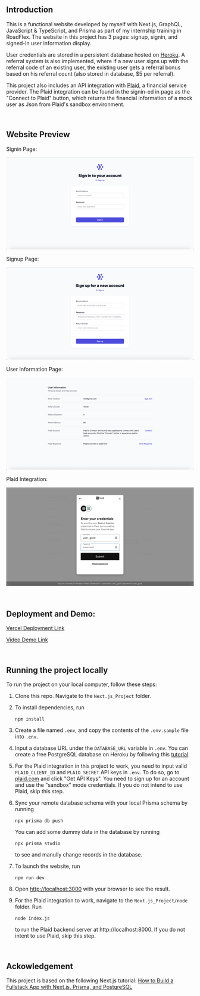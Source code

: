 ## Introduction

This is a functional website developed by myself with Next.js, GraphQL, JavaScript & TypeScript, and Prisma as part of my internship training in RoadFlex. The website in this project has 3 pages: signup, signin, and signed-in user information display.

User credentials are stored in a persistent database hosted on [Heroku](https://www.heroku.com/). A referral system is also implemented, where if a new user signs up with the referral code of an existing user, the existing user gets a referral bonus based on his referral count (also stored in database, $5 per referral).

This project also includes an API integration with [Plaid](https://plaid.com/), a financial service provider. The Plaid integration can be found in the signin-ed in page as the "Connect to Plaid" button, which returns the financial information of a mock user as Json from Plaid's sandbox environment.

<br>

## Website Preview

Signin Page:

![Signin](media/Signin.png)

Signup Page:

![Signup](media/Signup.png)

User Information Page:

![UserInfo](media/UserInfo.png)

Plaid Integration:

![Plaid](media/Plaid.png)

<br>

## Deployment and Demo:

[Vercel Deployment Link](https://next-js-project-jinxinzhao315.vercel.app)

[Video Demo Link](https://drive.google.com/file/d/173imCnb1hd14dJuYbUsa7j2_7N1seTse/view?usp=sharing)

<br>

## Running the project locally

To run the project on your local computer, follow these steps:

1. Clone this repo. Navigate to the `Next.js_Project` folder.

2. To install dependencies, run

   ```
   npm install
   ```

3. Create a file named `.env`, and copy the contents of the `.env.sample` file into `.env`.

4. Input a database URL under the `DATABASE_URL` variable in `.env`. You can create a free PostgreSQL database on Heroku by following this [tutorial](https://dev.to/prisma/how-to-setup-a-free-postgresql-database-on-heroku-1dc1).

5. For the Plaid integration in this project to work, you need to input valid `PLAID_CLIENT_ID` and `PLAID_SECRET` API keys in `.env`. To do so, go to [plaid.com](https://plaid.com/) and click "Get API Keys". You need to sign up for an account and use the "sandbox" mode credentials. If you do not intend to use Plaid, skip this step.

6. Sync your remote database schema with your local Prisma schema by running

   ```
   npx prisma db push
   ```

   You can add some dummy data in the database by running

   ```
   npx prisma studio
   ```

   to see and manully change records in the database.

7. To launch the website, run

   ```
   npm run dev
   ```

8. Open [http://localhost:3000](http://localhost:3000) with your browser to see the result.

9. For the Plaid integration to work, navigate to the `Next.js_Project/node` folder. Run

   ```
   node index.js
   ```

   to run the Plaid backend server at http://localhost:8000. If you do not intent to use Plaid, skip this step.

<br>

## Ackowledgement

This project is based on the following Next.js tutorial: [How to Build a Fullstack App with Next.js, Prisma, and PostgreSQL](https://vercel.com/guides/nextjs-prisma-postgres)
